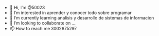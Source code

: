 - 👋 Hi, I’m @50023
- 👀 I’m interested in aprender y conocer todo sobre programar
- 🌱 I’m currently learning analisis y desarrollo de sistemas de informacion
- 💞️ I’m looking to collaborate on ...
- 📫 How to reach me 3002875297 

<!---
50023/50023 is a ✨ special ✨ repository because its `README.md` (this file) appears on your GitHub profile.
You can click the Preview link to take a look at your changes.
--->
